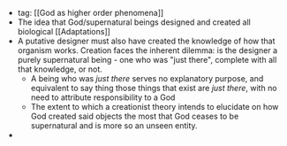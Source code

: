 - tag:  [[God as higher order phenomena]]
- The idea that God/supernatural beings designed and created all biological [[Adaptations]]
- A putative designer must also have created the knowledge of how that organism works. Creation faces the inherent dilemma: is the designer a purely supernatural being - one who was "just there", complete with all that knowledge, or not. 
	- A being who was *just there* serves no explanatory purpose, and equivalent to say thing those things that exist are *just there*, with no need to attribute responsibility to a God 
	- The extent to which a creationist theory intends to elucidate on how God created said objects the most that God ceases to be supernatural and is more so an unseen entity.
- 